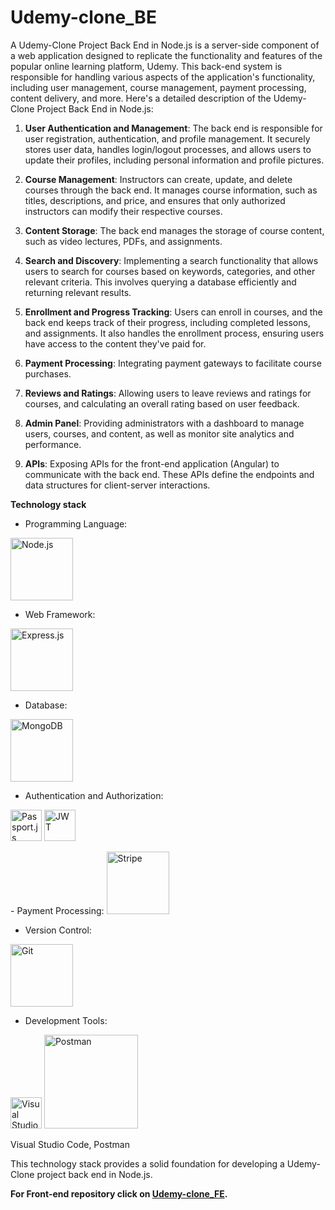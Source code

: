 # Udemy-clone_BE
A Udemy-Clone Project Back End in Node.js is a server-side component of a web application designed to replicate the functionality and features of the popular online learning platform, Udemy. 
This back-end system is responsible for handling various aspects of the application's functionality, including user management, course management, payment processing, content delivery, and more. 
Here's a detailed description of the Udemy-Clone Project Back End in Node.js:

1. **User Authentication and Management**: 
  The back end is responsible for user registration, authentication, and profile management. 
  It securely stores user data, handles login/logout processes, and allows users to update their profiles, including personal information and profile pictures.

2. **Course Management**: 
  Instructors can create, update, and delete courses through the back end. 
  It manages course information, such as titles, descriptions, and price, and ensures that only authorized instructors can modify their respective courses.

3. **Content Storage**: 
  The back end manages the storage of course content, such as video lectures, PDFs, and assignments. 

4. **Search and Discovery**: 
  Implementing a search functionality that allows users to search for courses based on keywords, categories, and other relevant criteria. 
  This involves querying a database efficiently and returning relevant results.

5. **Enrollment and Progress Tracking**: 
  Users can enroll in courses, and the back end keeps track of their progress, including completed lessons, and assignments. 
  It also handles the enrollment process, ensuring users have access to the content they've paid for.

6. **Payment Processing**: 
  Integrating payment gateways to facilitate course purchases.

7. **Reviews and Ratings**: 
   Allowing users to leave reviews and ratings for courses, and calculating an overall rating based on user feedback.

8. **Admin Panel**: 
   Providing administrators with a dashboard to manage users, courses, and content, as well as monitor site analytics and performance.

9. **APIs**: 
  Exposing APIs for the front-end application (Angular) to communicate with the back end. 
  These APIs define the endpoints and data structures for client-server interactions.

**Technology stack**


- Programming Language: 
<img src="https://cdn.freebiesupply.com/logos/thumbs/2x/nodejs-1-logo.png" width="100PX" alt="Node.js">

- Web Framework:
<img src="https://upload.wikimedia.org/wikipedia/commons/6/64/Expressjs.png" width="100PX" alt="Express.js">

- Database: 
<img src="https://global-uploads.webflow.com/628e6648a47e6727d5c69a2a/62f120f634f46f92d05298c6_MongoDB_Logo.svg.png" width="100PX" alt="MongoDB">

- Authentication and Authorization:
<p>
<img src="https://github.com/jitesh8182/Udemy-clone_BE/assets/75196566/aa04a0dc-8799-4643-a698-8c5ff5bd7c94" width="50PX" alt="Passport.js">
<img src="https://seeklogo.com/images/J/jwt-logo-65D86B4640-seeklogo.com.png" width="50PX" alt="JWT">
</p>
- Payment Processing: 
<img src="https://upload.wikimedia.org/wikipedia/commons/thumb/b/ba/Stripe_Logo%2C_revised_2016.svg/2560px-Stripe_Logo%2C_revised_2016.svg.png" width="100PX" alt="Stripe">

- Version Control:
<img src="https://git-scm.com/images/logos/downloads/Git-Logo-2Color.png" width="100PX" alt="Git">

- Development Tools:
<p>
<img src="https://upload.wikimedia.org/wikipedia/commons/thumb/9/9a/Visual_Studio_Code_1.35_icon.svg/1024px-Visual_Studio_Code_1.35_icon.svg.png" width="50PX" alt="Visual Studio Code">
<img src="https://upload.wikimedia.org/wikipedia/commons/c/c2/Postman_%28software%29.png" width="150PX" alt="Postman">
</p>
 Visual Studio Code, Postman

This technology stack provides a solid foundation for developing a Udemy-Clone project back end in Node.js. 

**For Front-end repository click on <a href="https://github.com/jitesh8182/Udemy-clone_FE">Udemy-clone_FE</a>.**

